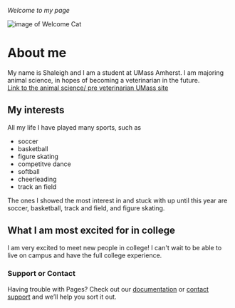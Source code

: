 _Welcome to my page_

![image of Welcome Cat](https://octodex.github.com/images/welcometocat.png)

 # **About me**
My name is Shaleigh and I am a student at UMass Amherst. I am majoring animal science, in hopes of becoming a veterinarian in the future.  
[Link to the animal science/ pre veterinarian UMass site](https://www.vasci.umass.edu/undergraduate/animal-science-major)  

 ## **My interests**
All my life I have played many sports, such as 
  * soccer
  * basketball
  * figure skating
  * competitve dance
  * softball
  * cheerleading
  * track an field

The ones I showed the most interest in and stuck with up until this year are soccer, basketball, track and field, and figure skating.  
## **What I am most excited for in college**
I am very excited to meet new people in college! I can't wait to be able to live on campus and have the full college experience.  












### Support or Contact

Having trouble with Pages? Check out our [documentation](https://docs.github.com/categories/github-pages-basics/) or [contact support](https://github.com/contact) and we’ll help you sort it out.
